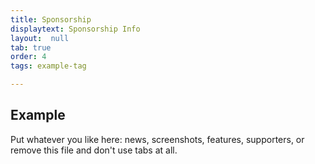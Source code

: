 ```yaml
---
title: Sponsorship
displaytext: Sponsorship Info
layout:  null
tab: true
order: 4
tags: example-tag

---
```



## Example

Put whatever you like here: news, screenshots, features, supporters, or remove this file and don't use tabs at all.
